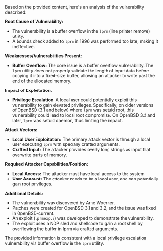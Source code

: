 Based on the provided content, here's an analysis of the vulnerability described:

**Root Cause of Vulnerability:**

*   The vulnerability is a buffer overflow in the `lprm` (line printer remove) utility.
*   A bounds check added to `lprm` in 1996 was performed too late, making it ineffective.

**Weaknesses/Vulnerabilities Present:**

*   **Buffer Overflow:** The core issue is a buffer overflow vulnerability. The `lprm` utility does not properly validate the length of input data before copying it into a fixed-size buffer, allowing an attacker to write past the end of the allocated memory.

**Impact of Exploitation:**

*   **Privilege Escalation:** A local user could potentially exploit this vulnerability to gain elevated privileges. Specifically, on older versions of OpenBSD (3.1 and below) where `lprm` was setuid root, this vulnerability could lead to local root compromise. On OpenBSD 3.2 and later, `lprm` was setuid daemon, thus limiting the impact.

**Attack Vectors:**

*   **Local User Exploitation:** The primary attack vector is through a local user executing `lprm` with specially crafted arguments.
*   **Crafted Input:** The attacker provides overly long strings as input that overwrite parts of memory.

**Required Attacker Capabilities/Position:**

*   **Local Access:** The attacker must have local access to the system.
*   **User Account:** The attacker needs to be a local user, and can potentially gain root privileges.

**Additional Details:**

*   The vulnerability was discovered by Arne Woerner.
*   Patches were created for OpenBSD 3.1 and 3.2, and the issue was fixed in OpenBSD-current.
*   An exploit (`lprmexp.c`) was developed to demonstrate the vulnerability.
*   The exploit uses a NOP sled and shellcode to gain a root shell by overflowing the buffer in lprm via crafted arguments.

The provided information is consistent with a local privilege escalation vulnerability via buffer overflow in the `lprm` utility.